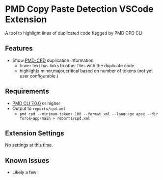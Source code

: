 # PMD Copy Paste Detection VSCode Extension

A tool to highlight lines of duplicated code flagged by PMD CPD CLI

## Features

- Show [PMD-CPD](https://pmd.github.io/latest/pmd_userdocs_cpd.html) duplication information.
  - hover text has links to other files with the duplicate code.
  - highlights minor,major,critical based on number of tokens (not yet user configurable.)

## Requirements

- [PMD CLI 7.0.0](https://github.com/pmd/pmd/releases/latest) or higher
- Output to `reports/cpd.xml` 
  - `pmd cpd --minimum-tokens 100 --format xml --language apex --dir force-app\main > reports/cpd.xml`

## Extension Settings

No settings at this time.

## Known Issues

- Likely a few

